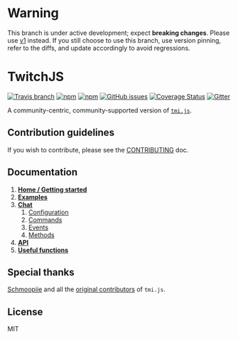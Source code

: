 # Warning

This branch is under active development; expect **breaking changes**. Please use [v1](https://github.com/twitch-apis/twitch-js/tree/v1) instead. If you still choose to use this branch, use version pinning, refer to the diffs, and update accordingly to avoid regressions.

# TwitchJS

[![Travis branch](https://img.shields.io/travis/twitch-apis/twitch-js/master.svg)](https://travis-ci.org/twitch-apis/twitch-js)
[![npm](https://img.shields.io/npm/v/twitch-js.svg)](https://www.npmjs.com/package/twitch-js)
[![npm](https://img.shields.io/npm/dw/twitch-js.svg)](https://www.npmjs.com/package/twitch-js)
[![GitHub issues](https://img.shields.io/github/issues/twitch-apis/twitch-js.svg)](https://github.com/twitch-apis/twitch-js/issues)
[![Coverage Status](https://coveralls.io/repos/github/twitch-apis/twitch-js/badge.svg)](https://coveralls.io/github/twitch-apis/twitch-js)
[![Gitter](https://img.shields.io/gitter/room/nwjs/nw.js.svg)](https://gitter.im/twitch-apis/twitch-js?utm_source=badge&utm_medium=badge&utm_campaign=pr-badge)

A community-centric, community-supported version of [`tmi.js`](https://github.com/tmijs/tmi.js).

## Contribution guidelines

If you wish to contribute, please see the [CONTRIBUTING](https://github.com/twitch-apis/twitch-js/blob/master/CONTRIBUTING.md) doc.

## Documentation

1. [**Home / Getting started**](/docs/HomeGettingStarted.md)
1. [**Examples**](/docs/Examples.md)
1. [**Chat**](/docs/Chat/)
   1. [Configuration](/docs/Chat/Configuration.md)
   1. [Commands](/docs/Chat/Commands.md)
   1. [Events](/docs/Chat/Events.md)
   1. [Methods](/docs/Chat/Methods.md)
1. [**API**](/docs/API.md)
1. [**Useful functions**](/docs/UsefulFunctions.md)

## Special thanks

[Schmoopiie](https://github.com/Schmoopiie) and all the [original contributors](https://github.com/tmijs/tmi.js/graphs/contributors) of `tmi.js`.

## License

MIT
